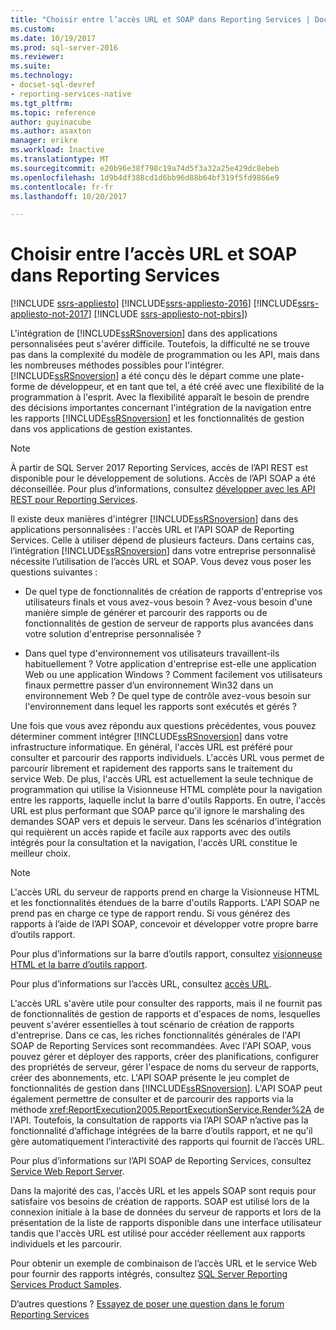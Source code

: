 ```yaml
---
title: "Choisir entre l’accès URL et SOAP dans Reporting Services | Documents Microsoft"
ms.custom: 
ms.date: 10/19/2017
ms.prod: sql-server-2016
ms.reviewer: 
ms.suite: 
ms.technology:
- docset-sql-devref
- reporting-services-native
ms.tgt_pltfrm: 
ms.topic: reference
author: guyinacube
ms.author: asaxton
manager: erikre
ms.workload: Inactive
ms.translationtype: MT
ms.sourcegitcommit: e20b96e38f798c19a74d5f3a32a25e429dc8ebeb
ms.openlocfilehash: 1d9b4df388cd1d6bb96d88b64bf319f5fd9866e9
ms.contentlocale: fr-fr
ms.lasthandoff: 10/20/2017

---
```

# <a name="choosing-between-url-access-and-soap-in-reporting-services"></a>Choisir entre l’accès URL et SOAP dans Reporting Services

[!INCLUDE [ssrs-appliesto](../../includes/ssrs-appliesto.md)] [!INCLUDE[ssrs-appliesto-2016](../../includes/ssrs-appliesto-2016.md)] [!INCLUDE[ssrs-appliesto-not-2017](../../includes/ssrs-appliesto-not-2017.md)] [!INCLUDE [ssrs-appliesto-not-pbirs](../../includes/ssrs-appliesto-not-pbirs.md)])

L'intégration de [!INCLUDE[ssRSnoversion](../../includes/ssrsnoversion-md.md)] dans des applications personnalisées peut s'avérer difficile. Toutefois, la difficulté ne se trouve pas dans la complexité du modèle de programmation ou les API, mais dans les nombreuses méthodes possibles pour l'intégrer. [!INCLUDE[ssRSnoversion](../../includes/ssrsnoversion-md.md)] a été conçu dès le départ comme une plate-forme de développeur, et en tant que tel, a été créé avec une flexibilité de la programmation à l'esprit. Avec la flexibilité apparaît le besoin de prendre des décisions importantes concernant l'intégration de la navigation entre les rapports [!INCLUDE[ssRSnoversion](../../includes/ssrsnoversion-md.md)] et les fonctionnalités de gestion dans vos applications de gestion existantes.

> [!NOTE]
> À partir de SQL Server 2017 Reporting Services, accès de l’API REST est disponible pour le développement de solutions. Accès de l’API SOAP a été déconseillée. Pour plus d’informations, consultez [développer avec les API REST pour Reporting Services](../developer/rest-api.md).
  
 Il existe deux manières d'intégrer [!INCLUDE[ssRSnoversion](../../includes/ssrsnoversion-md.md)] dans des applications personnalisées : l'accès URL et l'API SOAP de Reporting Services. Celle à utiliser dépend de plusieurs facteurs. Dans certains cas, l’intégration [!INCLUDE[ssRSnoversion](../../includes/ssrsnoversion-md.md)] dans votre entreprise personnalisé nécessite l’utilisation de l’accès URL et SOAP. Vous devez vous poser les questions suivantes :  
  
-   De quel type de fonctionnalités de création de rapports d'entreprise vos utilisateurs finals et vous avez-vous besoin ? Avez-vous besoin d'une manière simple de générer et parcourir des rapports ou de fonctionnalités de gestion de serveur de rapports plus avancées dans votre solution d'entreprise personnalisée ?  
  
-   Dans quel type d'environnement vos utilisateurs travaillent-ils habituellement ? Votre application d'entreprise est-elle une application Web ou une application Windows ? Comment facilement vos utilisateurs finaux permettre passer d’un environnement Win32 dans un environnement Web ? De quel type de contrôle avez-vous besoin sur l'environnement dans lequel les rapports sont exécutés et gérés ?  
  
 Une fois que vous avez répondu aux questions précédentes, vous pouvez déterminer comment intégrer [!INCLUDE[ssRSnoversion](../../includes/ssrsnoversion-md.md)] dans votre infrastructure informatique. En général, l'accès URL est préféré pour consulter et parcourir des rapports individuels. L'accès URL vous permet de parcourir librement et rapidement des rapports sans le traitement du service Web. De plus, l'accès URL est actuellement la seule technique de programmation qui utilise la Visionneuse HTML complète pour la navigation entre les rapports, laquelle inclut la barre d'outils Rapports. En outre, l'accès URL est plus performant que SOAP parce qu'il ignore le marshaling des demandes SOAP vers et depuis le serveur. Dans les scénarios d'intégration qui requièrent un accès rapide et facile aux rapports avec des outils intégrés pour la consultation et la navigation, l'accès URL constitue le meilleur choix.  
  
> [!NOTE]  
> L'accès URL du serveur de rapports prend en charge la Visionneuse HTML et les fonctionnalités étendues de la barre d'outils Rapports. L'API SOAP ne prend pas en charge ce type de rapport rendu. Si vous générez des rapports à l’aide de l’API SOAP, concevoir et développer votre propre barre d’outils rapport.
  
 Pour plus d’informations sur la barre d’outils rapport, consultez [visionneuse HTML et la barre d’outils rapport](../../reporting-services/html-viewer-and-the-report-toolbar.md).  
  
 Pour plus d’informations sur l’accès URL, consultez [accès URL](../../reporting-services/url-access-ssrs.md).  
  
 L'accès URL s'avère utile pour consulter des rapports, mais il ne fournit pas de fonctionnalités de gestion de rapports et d'espaces de noms, lesquelles peuvent s'avérer essentielles à tout scénario de création de rapports d'entreprise. Dans ce cas, les riches fonctionnalités générales de l'API SOAP de Reporting Services sont recommandées. Avec l'API SOAP, vous pouvez gérer et déployer des rapports, créer des planifications, configurer des propriétés de serveur, gérer l'espace de noms du serveur de rapports, créer des abonnements, etc. L'API SOAP présente le jeu complet de fonctionnalités de gestion dans [!INCLUDE[ssRSnoversion](../../includes/ssrsnoversion-md.md)]. L'API SOAP peut également permettre de consulter et de parcourir des rapports via la méthode <xref:ReportExecution2005.ReportExecutionService.Render%2A> de l'API. Toutefois, la consultation de rapports via l’API SOAP n’active pas la fonctionnalité d’affichage intégrées de la barre d’outils rapport, et ne qu'il gère automatiquement l’interactivité des rapports qui fournit de l’accès URL.  
  
 Pour plus d’informations sur l’API SOAP de Reporting Services, consultez [Service Web Report Server](../../reporting-services/report-server-web-service/report-server-web-service.md).  
  
 Dans la majorité des cas, l'accès URL et les appels SOAP sont requis pour satisfaire vos besoins de création de rapports. SOAP est utilisé lors de la connexion initiale à la base de données du serveur de rapports et lors de la présentation de la liste de rapports disponible dans une interface utilisateur tandis que l'accès URL est utilisé pour accéder réellement aux rapports individuels et les parcourir.  
  
 Pour obtenir un exemple de combinaison de l’accès URL et le service Web pour fournir des rapports intégrés, consultez [SQL Server Reporting Services Product Samples](http://go.microsoft.com/fwlink/?LinkId=177889).

D’autres questions ? [Essayez de poser une question dans le forum Reporting Services](http://go.microsoft.com/fwlink/?LinkId=620231)

